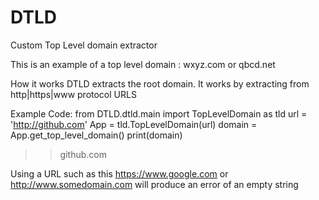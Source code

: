 # DTLD
Custom Top Level domain extractor

This is an example of a top level domain : wxyz.com or qbcd.net

How it works
DTLD extracts the root domain. It works by extracting from http|https|www protocol URLS

Example Code:
 from DTLD.dtld.main import TopLevelDomain as tld
 url = 'http://github.com'
 App = tld.TopLevelDomain(url)
 domain = App.get_top_level_domain()
 print(domain)
 >>github.com
 
 Using a URL such as this https://www.google.com or http://www.somedomain.com will produce an error of an empty string
 
 
 
